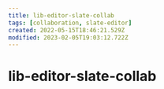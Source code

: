 ```yaml
---
title: lib-editor-slate-collab
tags: [collaboration, slate-editor]
created: 2022-05-15T18:46:21.529Z
modified: 2023-02-05T19:03:12.722Z
---
```


# lib-editor-slate-collab


